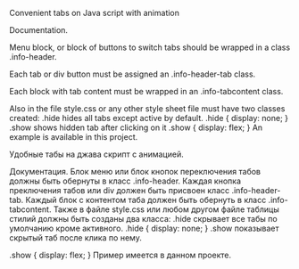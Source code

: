   Convenient tabs on Java script with animation

Documentation.

Menu block, or block of buttons to switch tabs should be wrapped in a class .info-header.

Each tab or div button must be assigned an .info-header-tab class.

Each block with tab content must be wrapped in an .info-tabcontent class.

Also in the file style.css or any other style sheet file must have two classes created:
.hide hides all tabs except active by default.
.hide {
    display: none;
}
.show shows hidden tab after clicking on it
.show {
   display: flex;
  }
An example is available in this project.

  Удобные табы на джава скрипт с анимацией.

Документация.
Блок меню или блок кнопок переключения табов должны быть обернуты в класс .info-header.
Каждая кнопка преключения табов или div должен быть присвоен класс .info-header-tab.
Каждый блок с контентом таба должен быть обернуть в класс .info-tabcontent.
Также в файле style.css или любом другом файле таблицы стилий должны быть созданы два класса:
.hide скрывает все табы по умолчанию кроме активного.
.hide {
    display: none;
}
.show показывает скрытый таб после клика по нему.

.show {
   display: flex;
  }
Пример имеется в данном проекте.

